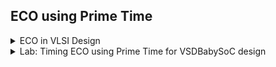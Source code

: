 ## ECO using Prime Time

<details>
  <summary>ECO in VLSI Design</summary>
  <br>
  
* ECO stands for `Engineering Change Order` in the context of VLSI (Very Large Scale Integration) design.
  
* It refers to a formalized process for implementing changes in a hardware design after the initial design has been completed.
  
* ECOs are often used to address issues such as bugs, performance improvements, or changes in specifications that occur after the design has been finalized but before or after fabrication.

## Purpose of ECO:

* To correct errors or defects in the original design.
  
* To implement functional changes or enhancements.
  
* To accommodate changes in specifications or requirements.

## ECO Process

* `Identification:` The need for an ECO is identified, often through testing, simulation, or customer feedback.
  
* `Assessment:` Engineers assess the impact of the proposed changes on the overall design, including compatibility, functionality, and timing.
  
* `Modification:` The design is modified according to the ECO, which may include changes in the schematics, layout, or HDL (Hardware Description Language) code.
  
* `Verification:` The modified design undergoes verification through simulations and checks to ensure that the changes achieved the desired effects without introducing new issues.
  
* `Documentation:` The ECO process is documented for future reference, including the rationale for changes, the details of the modifications, and testing results.

## Types of ECO

#### The engineering change orders can be classified into two categories:

* `All layers ECO:` In this, the design change is implemented using all layers. This kind of ECO provides advantage in terms of cycle time and engineering costs.
  It is implemented whenever the change is not possible to be carried out without all layer change e.g. there is an updation in a hard macro cell or the change may require updation of 100’s of cells. It is almost impossible to contain such a large change to a few layers only.
  
* `Metal-only ECO:` Sometimes, it may not be practical to use all the layers (base + metal) to do the ECO. In that case, to minimize the cost, it is required to be completed with changes only in minimal number of metal layers. These days, it is expected that every design will be re-opened for the ECOs. So, an adequate number of spare cells are sprinkled during the implementation all over the design to be used later on. These cells are spread uniformly over the design. The inputs of these cells are tied. Whenever the need for an ECO arises, the cells to be implemented can be mapped into the existing spare cells. Hence, there is no need to change the base layers in such a case. Only the connections need to be updated which can be done by changing the metal layers only. Hence, the base layer cost is saved.


## Challenges in ECO:

* `Version Control:` Managing changes and keeping track of different design versions can be complex.
  
* `Integration:` Ensuring that the ECO does not negatively affect other parts of the design or the overall system.
  
* `Timing Analysis:` Changes might affect timing, requiring thorough timing analysis after modifications.

## Conclusion

ECO plays a significant role in adapting and refining hardware designs to keep up with evolving requirements and to resolve issues identified post-design.

</details>

<details>
<summary>Lab: Timing ECO using Prime Time for VSDBabySoC design</summary>
<br>

* Script to setup prime time ECO:

```

set link_path "* /home/vijayalaxmi/SFAL-VSD/src/timing_libs/sky130_fd_sc_hd__tt_025C_1v80.db /home/vijayalaxmi/SFAL-VSDsrc/lib/avsdpll.db /home/vijayalaxmi/SFAL-VSD/src/lib/avsddac.db"

read_verilog /home/vijayalaxmi/Desktop/VLSI/VSDBabySoC/output/vsdbabysoc_post_route_net.v
current_design vsdbabysoc
link_design
set_min_library -min_version /home/vijayalaxmi/SFAL-VSD/src/timing_libs/sky130_fd_sc_hd__ff_n40C_1v95.db /home/vijayalaxmi/SFAL-VSD/src/timing_libs/sky130_fd_sc_hd__tt_025C_1v80.db

read_sdc /home/vijayalaxmi/SFAL-VSD/output/vsdbabysoc_post_route.sdc
read_parasitics /home/vijayalaxmi/SFAL-VSD/output/vsdbabysoc_parasitics.temp1_25.spef

update_timing -full

report_analysis_coverage > /home/vijayalaxmi/Desktop/VLSI/VSDBabySoC/output/reports/prime_time_analysis_coverage.rpt
report_constraint -all_violators > /home/vijayalaxmi/Desktop/VLSI/VSDBabySoC/output/reports/prime_time_constraint.rpt
report_timing -delay_type max -capacitance -input_pins -nets -transition_time -nosplit -significant_digits 4 > /home/vijayalaxmi/Desktop/VLSI/VSDBabySoC/output/reports/prime_time_setup_timing.rpt
report_timing -delay_type min -capacitance -input_pins -nets -transition_time -nosplit -significant_digits 4 > /home/vijayalaxmi/Desktop/VLSI/VSDBabySoC/output/reports/prime_time_hold_timing.rpt


```

![image](https://github.com/user-attachments/assets/0ceb076d-b244-46ec-90e6-5495247c64de)

## To fix hold violations by inserting buffers:
`fix_eco_timing -type hold -methods insert_buffer -buffer_list {sky130_fd_sc_hd__buf_1 sky130_fd_sc_hd__buf_2 sky130_fd_sc_hd__buf_4 sky130_fd_sc_hd__buf_8}`

![image](https://github.com/user-attachments/assets/8e07a58f-b3f6-4a36-8b6d-de7ee5e175a8)
![image](https://github.com/user-attachments/assets/b81960b2-9337-4331-8e48-d6357948b4b4)

## Prime Time Analysis Coverage Report after `ECO Fixing`:

![image](https://github.com/user-attachments/assets/ed2c4712-855c-4123-a600-fd4b97089297)

* `write_changes -format icc2tcl -output /home/vijayalaxmi/Desktop/VLSI/VSDBabySoC/output/vsdbabysoc_eco.tcl`

#### Screenshot of netlist changes obtained after `fix_eco_timing` and `write_changes` command execution :

![image](https://github.com/user-attachments/assets/4e97cbaa-0759-437f-b935-369ae9f467e0)

## Applying ECO changes in ICC2 Shell

* Load the generated script into ICC2 Shell using the following command:

`source /home/vijayalaxmi/Desktop/VLSI/VSDBabySoC/output/vsdbabysoc_eco.tcl`

* `check_legality` failing after sourcing vsdbabysoc_eco.tcl in ICC2 Compiler to perform ECO and fix Timing Violations :


![image](https://github.com/user-attachments/assets/38414119-e008-4548-bfa3-c225c49846b1)

* use `legalize_placement` command to resolve placement legalization issues.

</details>
